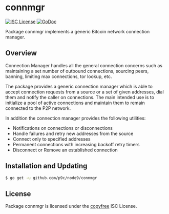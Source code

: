 # connmgr

[![ISC License](http://img.shields.io/badge/license-ISC-blue.svg)](http://copyfree.org)
[![GoDoc](https://img.shields.io/badge/godoc-reference-blue.svg)](http://godoc.org/github.com/p9c/node9/connmgr)

Package connmgr implements a generic Bitcoin network connection manager.

## Overview

Connection Manager handles all the general connection concerns such as maintaining a set number of outbound connections, sourcing peers, banning, limiting max connections, tor lookup, etc.

The package provides a generic connection manager which is able to accept connection requests from a source or a set of given addresses, dial them and notify the caller on connections. The main intended use is to initialize a pool of active connections and maintain them to remain connected to the P2P network.

In addition the connection manager provides the following utilities:

- Notifications on connections or disconnections
- Handle failures and retry new addresses from the source
- Connect only to specified addresses
- Permanent connections with increasing backoff retry timers
- Disconnect or Remove an established connection

## Installation and Updating

```bash
$ go get -u github.com/p9c/node9/connmgr
```

## License

Package connmgr is licensed under the [copyfree](http://copyfree.org) ISC License.
